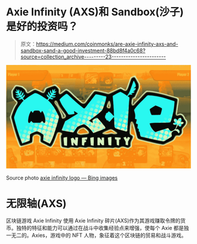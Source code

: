 # Axie Infinity (AXS)和 Sandbox(沙子)是好的投资吗？

> 原文：<https://medium.com/coinmonks/are-axie-infinity-axs-and-sandbox-sand-a-good-investment-88bd8f4a0c68?source=collection_archive---------23----------------------->

![](img/5f7be96481d56ec238f755ddc703676a.png)

Source photo [axie infinity logo — Bing images](https://www.bing.com/images/search?view=detailV2&ccid=KOHP2Ktx&id=C6AD894714F8205BEE5882394E5B91D33C77E920&thid=OIP.KOHP2KtxghVy-7QTvoA-aAHaEK&mediaurl=https%3a%2f%2fi.ytimg.com%2fvi%2fdcQMrT2JFw0%2fmaxresdefault.jpg&cdnurl=https%3a%2f%2fth.bing.com%2fth%2fid%2fR.28e1cfd8ab71821572fbb413be803e68%3frik%3dIOl3PNORW045gg%26pid%3dImgRaw%26r%3d0&exph=720&expw=1280&q=axie+infinity+logo&simid=607999410471399755&FORM=IRPRST&ck=E6C37C3C32C7EAB3C826C5F37E4B1731&selectedIndex=10&ajaxhist=0&ajaxserp=0)

# 无限轴(AXS)

区块链游戏 Axie Infinity 使用 Axie Infinity 碎片(AXS)作为其游戏赚取令牌的货币。独特的特征和能力可以通过在战斗中收集经验点来增强，使每个 Axie 都是独一无二的。Axies，游戏中的 NFT 人物，象征着这个区块链的贸易和战斗游戏。